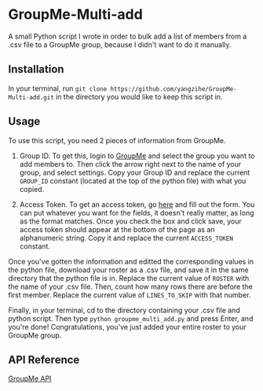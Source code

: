 # GroupMe-Multi-add

A small Python script I wrote in order to bulk add a list of members from a .csv file to a GroupMe group, because I didn't want to do it manually.

## Installation

In your terminal, run `git clone https://github.com/yangzihe/GroupMe-Multi-add.git` in the directory you would like to keep this script in.

## Usage

To use this script, you need 2 pieces of information from GroupMe.

1. Group ID. To get this, login to [GroupMe](https://app.groupme.com/) and select the group you want to add members to. Then click the arrow right next to the name of your group, and select settings. Copy your Group ID and replace the current `GROUP_ID` constant (located at the top of the python file) with what you copied.

2. Access Token. To get an access token, go [here](https://dev.groupme.com/applications/new) and fill out the form. You can put whatever you want for the fields, it doesn't really matter, as long as the format matches. Once you check the box and click save, your access token should appear at the bottom of the page as an alphanumeric string. Copy it and replace the current `ACCESS_TOKEN` constant.

Once you've gotten the information and editted the corresponding values in the python file, download your roster as a .csv file, and save it in the same directory that the python file is in. Replace the current value of `ROSTER` with the name of your .csv file. Then, count how many rows there are before the first member. Replace the current value of `LINES_TO_SKIP` with that number.

Finally, in your terminal, cd to the directory containing your .csv file and python script. Then type `python groupme_multi_add.py` and press Enter, and you're done! Congratulations, you've just added your entire roster to your GroupMe group.


## API Reference

[GroupMe API](https://dev.groupme.com/docs/v3)

